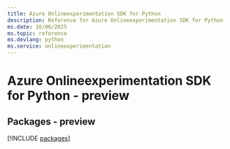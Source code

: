 ```yaml
---
title: Azure Onlineexperimentation SDK for Python
description: Reference for Azure Onlineexperimentation SDK for Python
ms.date: 10/06/2025
ms.topic: reference
ms.devlang: python
ms.service: onlineexperimentation
---
```

# Azure Onlineexperimentation SDK for Python - preview
## Packages - preview
[!INCLUDE [packages](onlineexperimentation-index.md)]